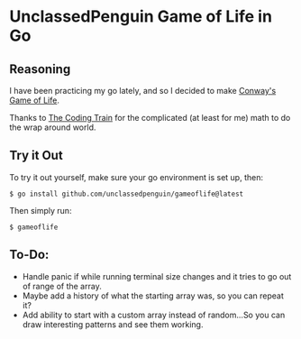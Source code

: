 # UnclassedPenguin Game of Life in Go

## Reasoning

I have been practicing my go lately, and so I decided to make [Conway's Game of Life](https://en.wikipedia.org/wiki/Conway%27s_Game_of_Life).  

Thanks to [The Coding Train](https://www.youtube.com/watch?v=FWSR_7kZuYg) for the complicated (at least for me) math to do the wrap around world.  

## Try it Out

To try it out yourself, make sure your go environment is set up, then:

```shell
$ go install github.com/unclassedpenguin/gameoflife@latest
```

Then simply run:

```shell
$ gameoflife
```

## To-Do:

- Handle panic if while running terminal size changes and it tries to go out of range of the array.
- Maybe add a history of what the starting array was, so you can repeat it?
- Add ability to start with a custom array instead of random...So you can draw interesting patterns and see them working.
